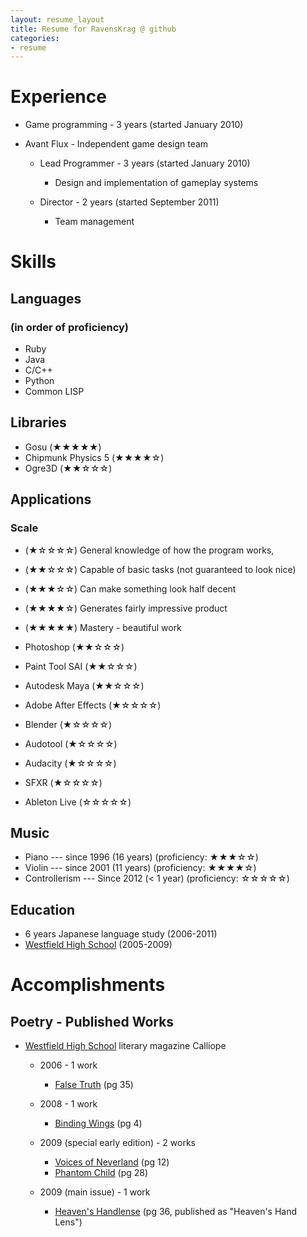 ```yaml
---
layout: resume_layout
title: Resume for RavensKrag @ github
categories:
- resume
---
```


<!--
NOTES:
Try showing scale for stars on mouseover of stars
	Need to convince people to mouseover, hopefully without explicitly telling them
		Similar color / forms as other things with mouseover effects?
	Shows skills in interaction design
 -->

# Experience
* Game programming - 3 years (started January 2010)
* Avant Flux - Independent game design team

	* Lead Programmer - 3 years (started January 2010)
	
		* Design and implementation of gameplay systems
	* Director - 2 years (started September 2011)
	
		* Team management

# Skills
## Languages
### (in order of proficiency)
* Ruby
* Java
* C/C++
* Python
* Common LISP

## Libraries
* Gosu					(★★★★★)
* Chipmunk Physics 5	(★★★★☆)
* Ogre3D				(★★☆☆☆)

## Applications
<!-- improve writing on descriptions-->
### Scale
* (★☆☆☆☆)	General knowledge of how the program works, 
* (★★☆☆☆)	Capable of basic tasks (not guaranteed to look nice)
* (★★★☆☆)	Can make something look half decent
* (★★★★☆)	Generates fairly impressive product
* (★★★★★)	Mastery - beautiful work


* Photoshop				(★★☆☆☆)
* Paint Tool SAI		(★★☆☆☆)
* Autodesk Maya			(★★☆☆☆)
* Adobe After Effects	(★☆☆☆☆)
* Blender				(★☆☆☆☆)

* Audotool				(★☆☆☆☆)
* Audacity				(★☆☆☆☆)
* SFXR					(★☆☆☆☆)
* Ableton Live			(☆☆☆☆☆)

## Music
* Piano	--- since 1996 (16 years)			(proficiency: ★★★☆☆)
* Violin --- since 2001 (11 years)			(proficiency: ★★★★☆)
* Controllerism --- Since 2012 (< 1 year)	(proficiency: ☆☆☆☆☆)

## Education
* 6 years Japanese language study (2006-2011)
* [Westfield High School][] (2005-2009)

# Accomplishments
## Poetry - Published Works
* [Westfield High School][] literary magazine Calliope

	* 2006 - 1 work
	
		* [False Truth][] (pg 35)
	* 2008 - 1 work
	
		* [Binding Wings][] (pg 4)	
	* 2009 (special early edition) - 2 works

		* [Voices of Neverland][] (pg 12)
		* [Phantom Child][] (pg 28)
	* 2009 (main issue) - 1 work

		* [Heaven's Handlense][] (pg 36, published as "Heaven's Hand Lens")



[Westfield High School]: http://www.fcps.edu/WestfieldHS/
[False Truth]: http://serenadeomega.deviantart.com/art/False-Truth-60836700
[Binding Wings]: http://serenadeomega.deviantart.com/art/Binding-Wings-74908124
[Voices of Neverland]: http://serenadeomega.deviantart.com/art/Voices-of-Neverland-83998836
[Phantom Child]: http://serenadeomega.deviantart.com/art/Phantom-Child-87364561
[Heaven's Handlense]: http://serenadeomega.deviantart.com/art/Heaven-s-Handlense-106003557